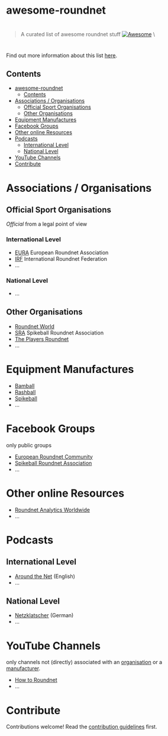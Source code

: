 # awesome-roundnet

> #
> A curated list of awesome roundnet stuff  [![Awesome](https://awesome.re/badge.svg)](https://awesome.re) \
> #

Find out more information about this list [here](about.md).

## Contents
- [awesome-roundnet](#awesome-roundnet)
  - [Contents](#contents)
- [Associations / Organisations](#associations--organisations)
  - [Official Sport Organisations](#official-sport-organisations)
  - [Other Organisations](#other-organisations)
- [Equipment Manufactures](#equipment-manufactures)
- [Facebook Groups](#facebook-groups)
- [Other online Resources](#other-online-resources)
- [Podcasts](#podcasts)
  - [International Level](#international-level)
  - [National Level](#national-level)
- [YouTube Channels](#youtube-channels)
- [Contribute](#contribute)


# Associations / Organisations
## Official Sport Organisations

*Official* from a legal point of view
### International Level
- [EURA](https://www.roundnet.eu) European Roundnet Association
- [IRF](https://www.roundnetfederation.org/about) International Roundnet Federation
- ...

### National Level
- ...


## Other Organisations

- [Roundnet World](https://www.roundnetworld.com/)
- [SRA](https://tournaments.spikeball.com/) Spikeball Roundnet Association
- [The Players Roundnet](http://theplayersroundnet.com/)
- ...


# Equipment Manufactures

- [Bamball](https://bamball.de/)
- [Rashball](https://www.rashball.com/)
- [Spikeball](https://spikeball.com/)
- ...

# Facebook Groups

only public groups

- [European Roundnet Community](https://web.facebook.com/groups/129810930851029)
- [Spikeball Roundnet Association](https://web.facebook.com/groups/1638656126352541)
- ...


# Other online Resources

- [Roundnet Analytics Worldwide](https://roundnetstats.com/)
- ...


# Podcasts

## International Level

- [Around the Net](https://open.spotify.com/show/0BBj9dUci97EDYeNsJygl9) (English)
- ...

## National Level

- [Netzklatscher](https://open.spotify.com/show/0iYVTONsyfEP4MZHYvBaVa) (German)
- ...

# YouTube Channels

only channels not (directly) associated with an [organisation](#organisations) or a [manufacturer](#equipment-manufactures).

- [How to Roundnet](https://www.youtube.com/channel/UColRVNu-hSF_NJJnRNc3dOg)
- ...


# Contribute

Contributions welcome! Read the [contribution guidelines](contributing.md) first.
